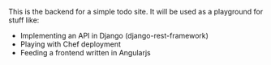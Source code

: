 This is the backend for a simple todo site. It will be used as a playground for stuff like:

* Implementing an API in Django (django-rest-framework)
* Playing with Chef deployment
* Feeding a frontend written in Angularjs
